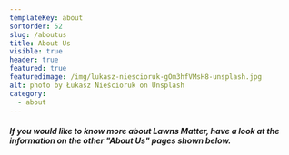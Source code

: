 ```yaml
---
templateKey: about
sortorder: 52
slug: /aboutus
title: About Us
visible: true
header: true
featured: true
featuredimage: /img/lukasz-niescioruk-gOm3hfVMsH8-unsplash.jpg
alt: photo by Łukasz Nieścioruk on Unsplash
category:
  - about
---
```

##### If you would like to know more about Lawns Matter, have a look at the information on the other "About Us" pages shown below. #####
